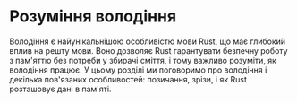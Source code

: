 # Розуміння володіння

Володіння є найунікальнішою особливістю мови Rust, що має глибокий вплив на решту мови. Воно дозволяє Rust гарантувати безпечну роботу з пам'яттю без потреби у збирачі сміття, і тому важливо розуміти, як володіння працює. У цьому розділі ми поговоримо про володіння і декілька пов'язаних особливостей: позичання, зрізи, і як Rust розташовує дані в пам'яті.
